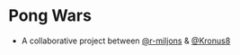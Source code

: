 # Pong Wars
- A collaborative project between [@r-miljons](https://github.com/r-miljons) & [@Kronus8](https://github.com/Kronus8)
